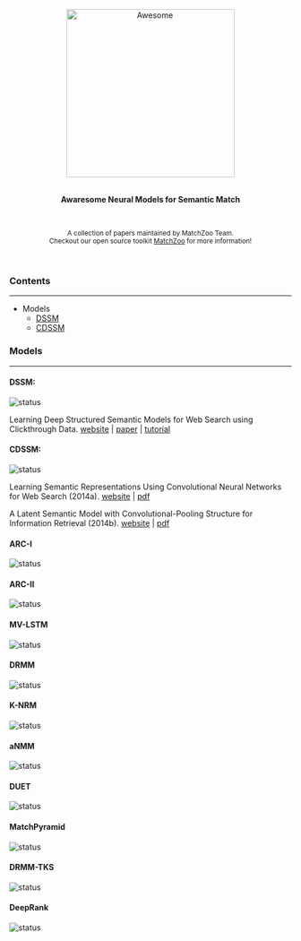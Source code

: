 <div align="center">
	<img width="300" src="artworks/awaresome.svg" alt="Awesome">
    <br>
    <br>
    <p><b>Awaresome Neural Models for Semantic Match</b></p>
</div>
<br>
<p align="center">
    <sub>A collection of papers maintained by MatchZoo Team.</sub>
    <br>
	<sub>Checkout our open source toolkit <a href="https://github.com/faneshion/MatchZoo">MatchZoo</a> for more information!</sub>
</p>
<br>

### Contents
------
+ Models
    - [DSSM](#DSSM)
    - [CDSSM](#CDSSM)


### Models
------

#### DSSM:
![status](artworks/ready.svg)

Learning Deep Structured Semantic Models for Web Search using Clickthrough Data.
[website](https://www.microsoft.com/en-us/research/publication/learning-deep-structured-semantic-models-for-web-search-using-clickthrough-data/) | [paper](https://www.microsoft.com/en-us/research/wp-content/uploads/2016/02/cikm2013_DSSM_fullversion.pdf) | [tutorial](https://www.microsoft.com/en-us/research/wp-content/uploads/2017/07/dl-summer-school-2017.-Jianfeng-Gao.v2.pdf)

#### CDSSM:
![status](artworks/ready.svg)

Learning Semantic Representations Using Convolutional Neural Networks for Web Search (2014a).
[website](https://www.microsoft.com/en-us/research/publication/learning-semantic-representations-using-convolutional-neural-networks-for-web-search/) | [pdf](https://www.microsoft.com/en-us/research/wp-content/uploads/2016/02/www2014_cdssm_p07.pdf)

A Latent Semantic Model with Convolutional-Pooling Structure for Information Retrieval (2014b).
[website](https://www.microsoft.com/en-us/research/publication/a-latent-semantic-model-with-convolutional-pooling-structure-for-information-retrieval/) | [pdf](https://www.microsoft.com/en-us/research/wp-content/uploads/2016/02/cikm2014_cdssm_final.pdf)

#### ARC-I
![status](artworks/ready.svg)

#### ARC-II
![status](artworks/ready.svg)

#### MV-LSTM
![status](artworks/ready.svg)

#### DRMM
![status](artworks/ready.svg)

#### K-NRM
![status](artworks/ready.svg)

#### aNMM
![status](artworks/ready.svg)

#### DUET
![status](artworks/ready.svg)

#### MatchPyramid
![status](artworks/ready.svg)

#### DRMM-TKS
![status](artworks/ready.svg)

#### DeepRank
![status](artworks/plan.svg)


